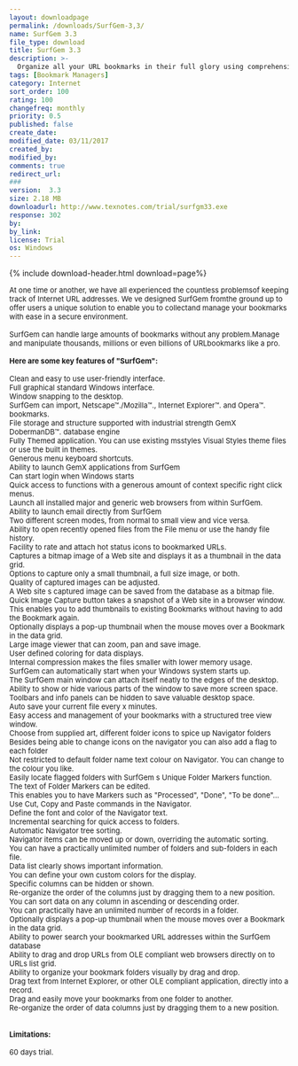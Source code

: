 ```yaml
---
layout: downloadpage
permalink: /downloads/SurfGem-3,3/
name: SurfGem 3.3
file_type: download
title: SurfGem 3.3
description: >-
  Organize all your URL bookmarks in their full glory using comprehensive SurfGem
tags: [Bookmark Managers]
category: Internet
sort_order: 100
rating: 100
changefreq: monthly
priority: 0.5
published: false
create_date:
modified_date: 03/11/2017
created_by:
modified_by:
comments: true
redirect_url:
###
version:  3.3
size: 2.18 MB
downloadurl: http://www.texnotes.com/trial/surfgm33.exe
response: 302
by:
by_link:
license: Trial
os: Windows
---
```


{% include download-header.html download=page%}

<p style="fix-download-text !important">
<p><font size="2"><p>At one time or another, we have all experienced the countless problemsof keeping track of Internet URL addresses. We ve designed SurfGem fromthe ground up to offer users a unique solution to enable you to collectand manage your bookmarks with ease in a secure environment. <br />
<br />
SurfGem can handle large amounts of bookmarks without any problem.Manage and manipulate thousands, millions or even billions of URLbookmarks like a pro.<br />
<br />
<span><strong>Here are some key features of "SurfGem":</strong></span><br />
<br />
Clean and easy to use user-friendly interface. <br />
Full graphical standard Windows interface. <br />
Window snapping to the desktop. <br />
SurfGem can import, Netscape™./Mozilla™., Internet Explorer™. and Opera™. bookmarks. <br />
File storage and structure supported with industrial strength GemX DobermanDB™. database engine <br />
Fully Themed application. You can use existing msstyles Visual Styles theme files or use the built in themes.<br />
Generous menu keyboard shortcuts. <br />
Ability to launch GemX applications from SurfGem <br />
Can start login when Windows starts <br />
Quick access to functions with a generous amount of context specific right click menus. <br />
Launch all installed major and generic web browsers from within SurfGem. <br />
Ability to launch email directly from SurfGem <br />
Two different screen modes, from normal to small view and vice versa. <br />
Ability to open recently opened files from the File menu or use the handy file history. <br />
Facility to rate and attach hot status icons to bookmarked URLs. <br />
Captures a bitmap image of a Web site and displays it as a thumbnail in the data grid. <br />
Options to capture only a small thumbnail, a full size image, or both. <br />
Quality of captured images can be adjusted. <br />
A Web site s captured image can be saved from the database as a bitmap file. <br />
Quick Image Capture button takes a snapshot of a Web site in a browser window.<br />
This enables you to add thumbnails to existing Bookmarks without having to add the Bookmark again. <br />
Optionally displays a pop-up thumbnail when the mouse moves over a Bookmark in the data grid. <br />
Large image viewer that can zoom, pan and save image. <br />
User defined coloring for data displays. <br />
Internal compression makes the files smaller with lower memory usage. <br />
SurfGem can automatically start when your Windows system starts up. <br />
The SurfGem main window can attach itself neatly to the edges of the desktop. <br />
Ability to show or hide various parts of the window to save more screen space. <br />
Toolbars and info panels can be hidden to save valuable desktop space. <br />
Auto save your current file every x minutes. <br />
Easy access and management of your bookmarks with a structured tree view window. <br />
Choose from supplied art, different folder icons to spice up Navigator folders <br />
Besides being able to change icons on the navigator you can also add a flag to each folder <br />
Not restricted to default folder name text colour on Navigator. You can change to the colour you like. <br />
Easily locate flagged folders with SurfGem s Unique Folder Markers function. <br />
The text of Folder Markers can be edited.<br />
This enables you to have Markers such as "Processed", "Done", "To be done"... <br />
Use Cut, Copy and Paste commands in the Navigator. <br />
Define the font and color of the Navigator text. <br />
Incremental searching for quick access to folders. <br />
Automatic Navigator tree sorting. <br />
Navigator items can be moved up or down, overriding the automatic sorting. <br />
You can have a practically unlimited number of folders and sub-folders in each file. <br />
Data list clearly shows important information. <br />
You can define your own custom colors for the display. <br />
Specific columns can be hidden or shown. <br />
Re-organize the order of the columns just by dragging them to a new position. <br />
You can sort data on any column in ascending or descending order. <br />
You can practically have an unlimited number of records in a folder. <br />
Optionally displays a pop-up thumbnail when the mouse moves over a Bookmark in the data grid. <br />
Ability to power search your bookmarked URL addresses within the SurfGem database <br />
Ability to drag and drop URLs from OLE compliant web browsers directly on to URLs list grid. <br />
Ability to organize your bookmark folders visually by drag and drop. <br />
Drag text from Internet Explorer, or other OLE compliant application, directly into a record. <br />
Drag and easily move your bookmarks from one folder to another. <br />
Re-organize the order of data columns just by dragging them to a new position. <br />
<br />
<br />
<span><strong>Limitations:</strong></span><br />
<br />
60 days trial.</p></p></p>
